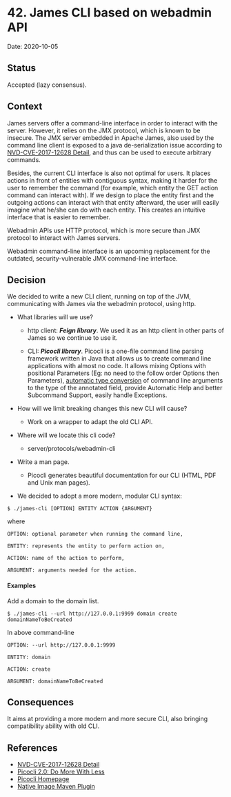 # 42. James CLI based on webadmin API

Date: 2020-10-05

## Status

Accepted (lazy consensus).

## Context

James servers offer a command-line interface in order to interact with the server. However, it relies on the JMX protocol, which is known to be insecure. The JMX server embedded in Apache James, also used by the command line client is exposed to a java de-serialization issue according to [NVD-CVE-2017-12628 Detail](https://nvd.nist.gov/vuln/detail/CVE-2017-12628), and thus can be used to execute arbitrary commands. 

Besides, the current CLI interface is also not optimal for users. It places actions in front of entities with contiguous syntax, making it harder for the user to remember the command (for example, which entity the GET action command can interact with). If we design to place the entity first and the outgoing actions can interact with that entity afterward, the user will easily imagine what he/she can do with each entity. This creates an intuitive interface that is easier to remember.

Webadmin APIs use HTTP protocol, which is more secure than JMX protocol to interact with James servers.

Webadmin command-line interface is an upcoming replacement for the outdated, security-vulnerable JMX command-line interface. 

## Decision

We decided to write a new CLI client, running on top of the JVM, communicating with James via the webadmin protocol, using http.

* What libraries will we use? 

  * http client: ***Feign library***. We used it as an http client in other parts of James so we continue to use it.

  * CLI: ***Picocli library***. Picocli is a one-file command line parsing framework written in Java that allows us to create command line applications with almost no code. It allows mixing Options with positional Parameters (Eg: no need to the follow order Options then Parameters), [automatic type conversion](https://picocli.info/#_strongly_typed_everything) of command line arguments to the type of the annotated field, provide Automatic Help and better Subcommand Support, easily handle Exceptions.

* How will we limit breaking changes this new CLI will cause?

  * Work on a wrapper to adapt the old CLI API.

* Where will we locate this cli code?

  * server/protocols/webadmin-cli

* Write a man page.

  * Picocli generates beautiful documentation for our CLI (HTML, PDF and Unix man pages).

* We decided to adopt a more modern, modular CLI syntax:

```   
$ ./james-cli [OPTION] ENTITY ACTION {ARGUMENT}
```
where

    OPTION: optional parameter when running the command line,
  
    ENTITY: represents the entity to perform action on,
  
    ACTION: name of the action to perform,
  
    ARGUMENT: arguments needed for the action.

#### Examples

Add a domain to the domain list.
```
$ ./james-cli --url http://127.0.0.1:9999 domain create domainNameToBeCreated
```

In above command-line 

    OPTION: --url http://127.0.0.1:9999
  
    ENTITY: domain
  
    ACTION: create
  
    ARGUMENT: domainNameToBeCreated


## Consequences

It aims at providing a more modern and more secure CLI, also bringing compatibility ability with old CLI.

## References
* [NVD-CVE-2017-12628 Detail](https://nvd.nist.gov/vuln/detail/CVE-2017-12628)
* [Picocli 2.0: Do More With Less](https://dzone.com/articles/whats-new-in-picocli-20)
* [Picocli Homepage](https://picocli.info/)
* [Native Image Maven Plugin](https://www.graalvm.org/reference-manual/native-image/NativeImageMavenPlugin/)